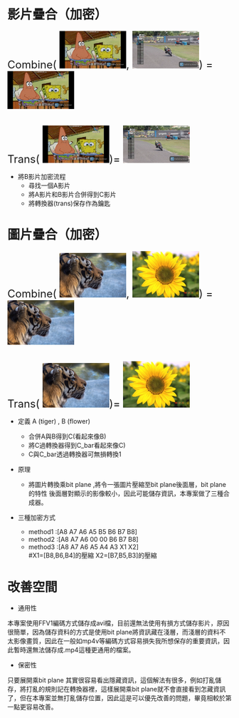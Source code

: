 # 影片疊合（加密）
<font size=5>Combine(
    <img src='data/video1.gif' width=150>,
    <img src='data/video2.gif' width=150>) =
    <img src='data/video1.gif' width=150>
</font><br></br>

<font size=5>Trans(
    <img src='data/video1.gif' width=150>)=
    <img src='data/video2.gif' width=150>
</font>

- 將B影片加密流程
  - 尋找一個A影片
  - 將A影片和B影片合併得到C影片
  - 將轉換器(trans)保存作為鑰匙

# 圖片疊合（加密）
<font size=5>Combine(
    <img src='data/tiger.jpeg' width=150>,
    <img src='data/flower.jpg' width=150>) =
    <img src='data/tiger.jpeg' width=150>
</font><br></br>

<font size=5>Trans(
    <img src='data/tiger.jpeg' width=150>)=
    <img src='data/flower.jpg' width=150>
</font>

- 定義 A (tiger) , B (flower)
    
  - 合併A與B得到C(看起來像B)
  - 將C過轉換器得到C_bar看起來像C)
  - C與C_bar透過轉換器可無損轉換1

- 原理
  - 將圖片轉換乘bit plane ,將令一張圖片壓縮至bit plane後面層，bit plane的特性 後面層對顯示的影像較小，因此可能儲存資訊，本專案做了三種合成器。

- 三種加密方式
  - method1 :[A8 A7 A6 A5 B5 B6 B7 B8]
  - method2 :[A8 A7 A6 00 00 B6 B7 B8]
  - method3 :[A8 A7 A6 A5 A4 A3 X1 X2]
  <br>#X1=[B8,B6,B4]的壓縮 X2=[B7,B5,B3]的壓縮</br>

# 改善空間

- 通用性

本專案使用FFV1編碼方式儲存成avi檔，目前還無法使用有損方式儲存影片，原因很簡單，因為儲存資料的方式是使用bit plane將資訊藏在淺層，而淺層的資料不太影像畫質，因此在一般如mp4v等編碼方式容易損失我所想保存的重要資訊，因此暫時還無法儲存成.mp4這種更通用的檔案。

- 保密性

只要展開乘bit plane 其實很容易看出隱藏資訊，這個解法有很多，例如打亂儲存，將打亂的規則記在轉換器裡，這樣展開乘bit plane就不會直接看到怎藏資訊了，但在本專案並無打亂儲存位置，因此這是可以優先改善的問題，畢竟相較於第一點更容易改善。